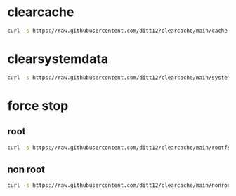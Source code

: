 # clearcache
```bash
curl -s https://raw.githubusercontent.com/ditt12/clearcache/main/cache.sh | bash
```
# clearsystemdata
```bash
curl -s https://raw.githubusercontent.com/ditt12/clearcache/main/system.sh | bash
```
# force stop
## root ##
```bash
curl -s https://raw.githubusercontent.com/ditt12/clearcache/main/rootfs.sh | bash
```
## non root ##
```bash
curl -s https://raw.githubusercontent.com/ditt12/clearcache/main/nonrootfs.sh | bash